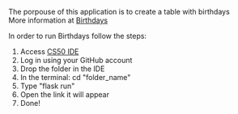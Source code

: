 The porpouse of this application is to create a table with birthdays </br>
More information at <a href ="https://cs50.harvard.edu/x/2021/labs/9"> Birthdays </a>

In order to run Birthdays follow the steps: </br>

<ol>
  <li> Access <a href="https://ide.cs50.io/"> CS50 IDE </a></li>
  <li>Log in using your GitHub account</li>
  <li>Drop the folder in the IDE </li>
  <li>In the terminal: cd "folder_name"</li>
  <li>Type "flask run"</li>
  <li>Open the link it will appear</li>
  <li>Done!</li>
</ol>
